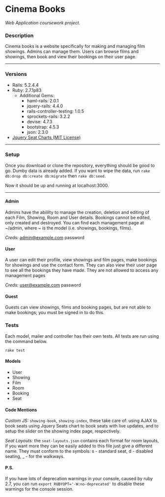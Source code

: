 # Cinema Books
*Web Application coursework project.*



### Description
Cinema books is a website specifically for making and managing film showings. Admins can manage them. Users can browse films and showings, then book and view their bookings on their user page.

------------
### Versions
- Rails: 5.2.4.4
- Ruby: 2.7.1p83
	- Additional Gems:
		- haml-rails: 2.0.1
		- jquery-rails: 4.4.0
		- rails-controller-testing: 1.0.5
		- sprockets-rails: 3.2.2
		- devise: 4.7.3
		- bootstrap: 4.5.3
		- json: 2.3.0
- [Jquery Seat Charts (MIT License)](https://www.jqueryscript.net/chart-graph/Full-featured-Seating-Chart-Plugin-With-jQuery-Seat-Charts.html "Jquery Seat Charts")

------------
### Setup

Once you download or clone the repository, everything should be good to go. Dumby data is already added. If you want to wipe the data, run `rake db:drop db:create db:migrate` then `rake db:seed`.

Now it should be up and running at localhost:3000.

------------
#### Admin
Admins have the abililty to manage the creation, deletion and editing of each Film, Showing, Room and User details. Bookings cannot be edited, only created and destroyed.
You can find each management page at ~/admin, where ~ is the model (i.e. showings, bookings, films).

*Creds:* admin@example.com
	 password

#### User
A user can edit their profile, view showings and film pages, make bookings for showings and use the contact form. They can also view their user page to see all the bookings they have made. They are not allowed to access any management pages

*Creds:* user@example.com
	 password

#### Guest
Guests can view showings, films and booking pages, but are not able to make bookings; you must be signed in to do this.
### Tests
Each model, mailer and controller has their own tests. All tests are run using the command below. 

```
rake test
```

#### Models
- User
- Showing
- Film
- Room
- Booking
- Seat

#### Code Mentions
*Custom JS:* `showing-book`, `showing-index`, these take care of: using AJAX to book seats using Jquery Seats chart to book seats with live updates, and to setup the slider on the showing index page, respectively.

*Seat Layouts:* the `seat-layouts.json` contains each format for room layouts, if you want more they can be easily added to this file just give a different name. They must conform to the symbols: s - standard seat, d - disabled seating, _ - for the walkways.

#### P.S.
If you have lots of deprecation warnings in your console, caused by ruby 2.7, you can run `export RUBYOPT='-W:no-deprecated'` to disable these warnings for the console session.


